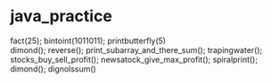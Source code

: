 # java_practice
fact(25);
bintoint(1011011);
printbutterfly(5)  
dimond();
reverse();
print_subarray_and_there_sum();
trapingwater();
stocks_buy_sell_profit();
newsatock_give_max_profit();
spiralprint();
dimond();
dignolssum()
